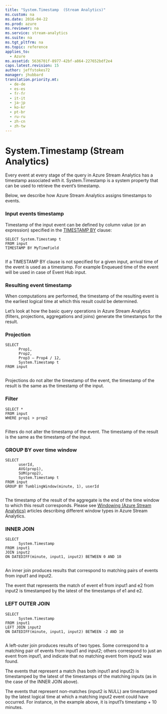 ```yaml
---
title: "System.Timestamp  (Stream Analytics)"
ms.custom: na
ms.date: 2016-04-22
ms.prod: azure
ms.reviewer: na
ms.service: stream-analytics
ms.suite: na
ms.tgt_pltfrm: na
ms.topic: reference
applies_to: 
  - Azure
ms.assetid: 5636701f-8977-42bf-a864-227652bdf2e4
caps.latest.revision: 15
author: jeffstokes72
manager: jhubbard
translation.priority.mt: 
  - de-de
  - es-es
  - fr-fr
  - it-it
  - ja-jp
  - ko-kr
  - pt-br
  - ru-ru
  - zh-cn
  - zh-tw
---
```

# System.Timestamp  (Stream Analytics)
  Every event at every stage of the query in Azure Stream Analytics has a timestamp associated with it. System.Timestamp is a system property that can be used to retrieve the event’s timestamp.  
  
 Below, we describe how Azure Stream Analytics assigns timestamps to events.  
  
### **Input events timestamp**  
 Timestamp of the input event can be defined by column value (or an expression) specified in the [TIMESTAMP BY](../query-ref/TIMESTAMP-BY--Azure-Stream-Analytics-.md) clause:  
  
```  
SELECT System.Timestamp t   
FROM input   
TIMESTAMP BY MyTimeField  
  
```  
  
 If a TIMESTAMP BY clause is not specified for a given input, arrival time of the event is used as a timestamp. For example Enqueued time of the event will be used in case of Event Hub input.  
  
### **Resulting event timestamp**  
 When computations are performed, the timestamp of the resulting event is the earliest logical time at which this result could be determined.  
  
 Let’s look at how the basic query operations in Azure Stream Analytics (filters, projections, aggregations and joins) generate the timestamps for the result.  
  
### **Projection**  
  
```  
SELECT  
      Prop1,  
      Prop2,  
      Prop3 – Prop4 / 12,  
      System.Timestamp t  
FROM input  
  
```  
  
 Projections do not alter the timestamp of the event, the timestamp of the result is the same as the timestamp of the input.  
  
### **Filter**  
  
```  
SELECT *  
FROM input  
WHERE prop1 > prop2  
  
```  
  
 Filters do not alter the timestamp of the event. The timestamp of the result is the same as the timestamp of the input.  
  
### **GROUP BY over time window**  
  
```  
SELECT  
      userId,  
      AVG(prop1),  
      SUM(prop2),  
      System.Timestamp t  
FROM input  
GROUP BY TumblingWindow(minute, 1), userId  
  
```  
  
 The timestamp of the result of the aggregate is the end of the time window to which this result corresponds. Please see [Windowing &#40;Azure Stream Analytics&#41;](../query-ref/Windowing--Azure-Stream-Analytics-.md) articles describing different window types in Azure Stream Analytics.  
  
### **INNER JOIN**  
  
```  
SELECT  
      System.Timestamp  
FROM input1  
JOIN input2  
ON DATEDIFF(minute, input1, input2) BETWEEN 0 AND 10  
  
```  
  
 An inner join produces results that correspond to matching pairs of events from input1 and input2.  
  
 The event that represents the match of event e1 from input1 and e2 from input2 is timestamped by the latest of the timestamps of e1 and e2.  
  
### **LEFT OUTER JOIN**  
  
```  
SELECT  
      System.Timestamp  
FROM input1  
LEFT JOIN input2  
ON DATEDIFF(minute, input1, input2) BETWEEN -2 AND 10  
  
```  
  
 A left-outer join produces results of two types.  Some correspond to a matching pair of events from input1 and input2; others correspond to just an event from input1, and indicate that no matching event from input2 was found.  
  
 The events that represent a match (has both input1 and input2) is timestamped by the latest of the timestamps of the matching inputs (as in the case of the INNER JOIN above).  
  
 The events that represent non-matches (input2 is NULL) are timestamped by the latest logical time at which a matching input2 event could have occurred.  For instance, in the example above, it is input1’s timestamp + 10 minutes.  
  
  